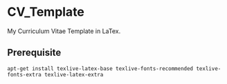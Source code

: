 # CV\_Template

My Curriculum Vitae Template in LaTex.

## Prerequisite

```shell
apt-get install texlive-latex-base texlive-fonts-recommended texlive-fonts-extra texlive-latex-extra
```
